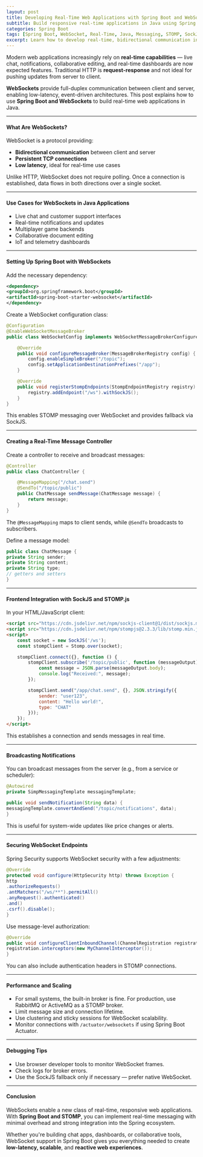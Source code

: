 ```yaml
---
layout: post
title: Developing Real-Time Web Applications with Spring Boot and WebSockets
subtitle: Build responsive real-time applications in Java using Spring Boot and WebSocket integration
categories: Spring Boot
tags: [Spring Boot, WebSocket, Real-Time, Java, Messaging, STOMP, SockJS]
excerpt: Learn how to develop real-time, bidirectional communication in your web apps using Spring Boot and WebSockets. From server setup to message broadcasting and client integration, this guide covers it all.
---
```




Modern web applications increasingly rely on **real-time capabilities** — live chat, notifications, collaborative editing, and real-time dashboards are now expected features. Traditional HTTP is **request-response** and not ideal for pushing updates from server to client.

**WebSockets** provide full-duplex communication between client and server, enabling low-latency, event-driven architectures. This post explains how to use **Spring Boot and WebSockets** to build real-time web applications in Java.

---

#### What Are WebSockets?

WebSocket is a protocol providing:
- **Bidirectional communication** between client and server
- **Persistent TCP connections**
- **Low latency**, ideal for real-time use cases

Unlike HTTP, WebSocket does not require polling. Once a connection is established, data flows in both directions over a single socket.

---

#### Use Cases for WebSockets in Java Applications

- Live chat and customer support interfaces
- Real-time notifications and updates
- Multiplayer game backends
- Collaborative document editing
- IoT and telemetry dashboards

---

#### Setting Up Spring Boot with WebSockets

Add the necessary dependency:

```xml
<dependency>
<groupId>org.springframework.boot</groupId>
<artifactId>spring-boot-starter-websocket</artifactId>
</dependency>
```

Create a WebSocket configuration class:

```java
@Configuration
@EnableWebSocketMessageBroker
public class WebSocketConfig implements WebSocketMessageBrokerConfigurer {

    @Override
    public void configureMessageBroker(MessageBrokerRegistry config) {
        config.enableSimpleBroker("/topic");
        config.setApplicationDestinationPrefixes("/app");
    }

    @Override
    public void registerStompEndpoints(StompEndpointRegistry registry) {
        registry.addEndpoint("/ws").withSockJS();
    }
}
```

This enables STOMP messaging over WebSocket and provides fallback via SockJS.

---

#### Creating a Real-Time Message Controller

Create a controller to receive and broadcast messages:

```java
@Controller
public class ChatController {

    @MessageMapping("/chat.send")
    @SendTo("/topic/public")
    public ChatMessage sendMessage(ChatMessage message) {
        return message;
    }
}
```

The `@MessageMapping` maps to client sends, while `@SendTo` broadcasts to subscribers.

Define a message model:

```java
public class ChatMessage {
private String sender;
private String content;
private String type;
// getters and setters
}
```

---

#### Frontend Integration with SockJS and STOMP.js

In your HTML/JavaScript client:

```html
<script src="https://cdn.jsdelivr.net/npm/sockjs-client@1/dist/sockjs.min.js"></script>
<script src="https://cdn.jsdelivr.net/npm/stompjs@2.3.3/lib/stomp.min.js"></script>
<script>
    const socket = new SockJS('/ws');
    const stompClient = Stomp.over(socket);

    stompClient.connect({}, function () {
        stompClient.subscribe('/topic/public', function (messageOutput) {
            const message = JSON.parse(messageOutput.body);
            console.log("Received:", message);
        });

        stompClient.send("/app/chat.send", {}, JSON.stringify({
            sender: "user123",
            content: "Hello world!",
            type: "CHAT"
        }));
    });
</script>
```

This establishes a connection and sends messages in real time.

---

#### Broadcasting Notifications

You can broadcast messages from the server (e.g., from a service or scheduler):

```java
@Autowired
private SimpMessagingTemplate messagingTemplate;

public void sendNotification(String data) {
messagingTemplate.convertAndSend("/topic/notifications", data);
}
```

This is useful for system-wide updates like price changes or alerts.

---

#### Securing WebSocket Endpoints

Spring Security supports WebSocket security with a few adjustments:

```java
@Override
protected void configure(HttpSecurity http) throws Exception {
http
.authorizeRequests()
.antMatchers("/ws/**").permitAll()
.anyRequest().authenticated()
.and()
.csrf().disable();
}
```

Use message-level authorization:

```java
@Override
public void configureClientInboundChannel(ChannelRegistration registration) {
registration.interceptors(new MyChannelInterceptor());
}
```

You can also include authentication headers in STOMP connections.

---

#### Performance and Scaling

- For small systems, the built-in broker is fine. For production, use RabbitMQ or ActiveMQ as a STOMP broker.
- Limit message size and connection lifetime.
- Use clustering and sticky sessions for WebSocket scalability.
- Monitor connections with `/actuator/websockets` if using Spring Boot Actuator.

---

#### Debugging Tips

- Use browser developer tools to monitor WebSocket frames.
- Check logs for broker errors.
- Use the SockJS fallback only if necessary — prefer native WebSocket.

---

#### Conclusion

WebSockets enable a new class of real-time, responsive web applications. With **Spring Boot and STOMP**, you can implement real-time messaging with minimal overhead and strong integration into the Spring ecosystem.

Whether you're building chat apps, dashboards, or collaborative tools, WebSocket support in Spring Boot gives you everything needed to create **low-latency, scalable**, and **reactive web experiences**.
